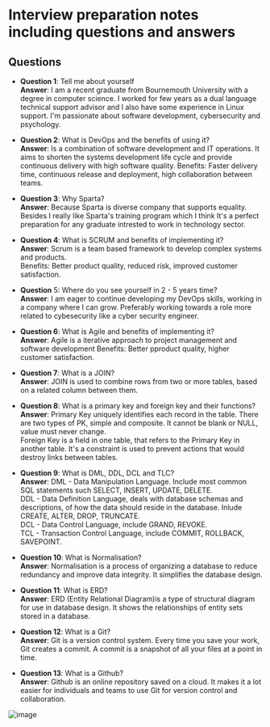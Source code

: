 # Interview preparation notes including questions and answers
## Questions

- __Question 1__: Tell me about yourself  
__Answer__: I am a recent graduate from Bournemouth University with a degree in computer science. I worked for few years as a dual language technical support advisor and I also have some experience in Linux support. I'm passionate about software development, cybersecurity and psychology. 


- __Question 2__: What is DevOps and the benefits of using it?  
__Answer__: Is a combination of software development and IT operations. It aims to shorten the systems development life cycle and provide continuous delivery with high software quality. 
Benefits: Faster delivery time, continuous release and deployment, high collaboration between teams.  


- __Question 3__: Why Sparta?  
__Answer__:  Because Sparta is diverse company that supports equality. Besides I really like Sparta's training program which I think It's a perfect preparation for any graduate intrested to work in technology sector.


- __Question 4__: What is SCRUM and benefits of implementing it?  
__Answer__: Scrum is a team based framework to develop complex systems and products.  
Benefits: Better product quality, reduced risk, improved customer satisfaction.


- __Question__ 5: Where do you see yourself in 2 - 5 years time?  
__Answer__: I am eager to continue developing my DevOps skills, working in a company where I can grow. Preferably working towards a role more related to cybesecurity like a cyber security engineer. 


- __Question 6__: What is Agile and benefits of implementing it?  
__Answer__: Agile is a iterative approach to project management and software development
Benefits: Better pproduct quality, higher customer satisfaction.


- __Question 7__: What is a JOIN?  
__Answer__: JOIN is used to combine rows from two or more tables, based on a related column between them.


- __Question 8__: What is a primary key and foreign key and their functions?  
__Answer__: Primary Key uniquely identifies each record in the table. There are two types of PK, simple and composite. It cannot be blank or NULL, value must never change.  
Foreign Key is a field in one table, that refers to the Primary Key in another table. It's a constraint is used to prevent actions that would destroy links between tables.  


- __Question 9__: What is DML, DDL, DCL and TLC?  
__Answer__: DML - Data Manipulation Language. Include most common SQL statements such SELECT, INSERT, UPDATE, DELETE.  
DDL - Data Definition Language, deals with database schemas and descriptions, of how the data should reside in the database. Inlude CREATE, ALTER, DROP, TRUNCATE.  
DCL - Data Control Language, include GRAND, REVOKE.  
TCL - Transaction Control Language, include COMMIT, ROLLBACK, SAVEPOINT.  

- __Question 10__: What is Normalisation?  
__Answer__: Normalisation is a process of organizing a database to reduce redundancy and improve data integrity. It simplifies the database design.  


- __Question 11__: What is ERD?  
__Answer__: ERD (Entity Relational Diagram)is a type of structural diagram for use in database design. It shows the relationships of entity sets stored in a database.  



- __Question 12__: What is a Git?  
__Answer__: Git is a version control system. Every time you save your work, Git creates a commit. A commit is a snapshot of all your files at a point in time.  


- __Question 13__: What is a Github?  
__Answer__: Github is an online repository saved on a cloud. It makes it a lot easier for individuals and teams to use Git for version control and collaboration.  

![image](https://user-images.githubusercontent.com/47173937/111988677-ad64dd80-8b08-11eb-8e5b-74864ab914f6.png)





